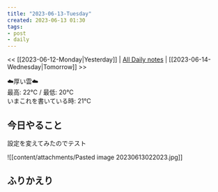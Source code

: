 ```yaml
---
title: "2023-06-13-Tuesday"
created: 2023-06-13 01:30
tags:
- post
- daily
---
```


<< [[2023-06-12-Monday|Yesterday]] | [All Daily notes](/tags/daily) | [[2023-06-14-Wednesday|Tomorrow]] >>

☁️厚い雲☁️  
最高: 22℃ / 最低: 20℃  
いまこれを書いている時: 21℃

## 今日やること

設定を変えてみたのでテスト



![[content/attachments/Pasted image 20230613022023.jpg]]


## ふりかえり